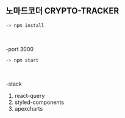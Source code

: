 ## 노마드코더 CRYPTO-TRACKER

```bash
-> npm install
```

<br>

-port 3000
```bash
-> npm start
```

<br>

-stack
1. react-query
2. styled-components
3. apexcharts
